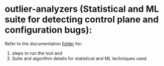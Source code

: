 # outlier-analyzers (Statistical and ML suite for detecting control plane and configuration bugs):

Refer to the documentation [folder](/documentation) for: 
1. steps to run the tool and 
2. Suite and algorithm details for statistical and ML techniques used.
